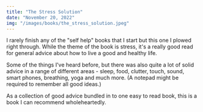 ```yaml
---
title: "The Stress Solution"
date: "November 20, 2022"
img: "/images/books/the_stress_solution.jpeg"
---
```


I rarely finish any of the "self help" books that I start but this one I plowed
right through. While the theme of the book is stress, it's a really good read
for general advice about how to live a good and healthy life.

Some of the things I've heard before, but there was also quite a lot of solid
advice in a range of different areas - sleep, food, clutter, touch, sound, smart
phones, breathing, yoga and much more. (A notepad might be required to remember
all good ideas.)

As a collection of good advice bundled in to one easy to read book, this is a
book I can recommend wholeheartedly.
